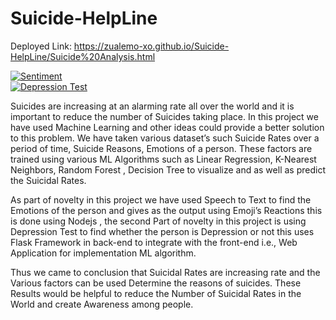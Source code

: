 # Suicide-HelpLine
Deployed Link: https://zualemo-xo.github.io/Suicide-HelpLine/Suicide%20Analysis.html

<!---https://user-images.githubusercontent.com/61049979/113487977-cc844780-94d8-11eb-856b-9bfa93d944b2.mp4
![SUICIDE](https://user-images.githubusercontent.com/61049979/113488177-099d0980-94da-11eb-89a1-675f4b071031.gif)--->
[![Sentiment](https://img.youtube.com/vi/jqUkqITCjMA/0.jpg)](https://youtu.be/jqUkqITCjMA)
<br>
[![Depression Test](https://img.youtube.com/vi/vMEJO0u5ktc/0.jpg)](https://youtu.be/vMEJO0u5ktc)


Suicides are increasing at an alarming rate all over the world and it is important to reduce the number of Suicides taking place. In this project we have used Machine Learning and other ideas could provide a better solution to this problem. We have taken various dataset’s such Suicide Rates over a period of time, Suicide Reasons, Emotions of a person. These factors are trained using various ML Algorithms such as Linear Regression, K-Nearest Neighbors, Random Forest , Decision Tree to visualize and as well as predict the Suicidal Rates.

As part of novelty in this project we have used Speech to Text to find the Emotions of the person and gives as the output using Emoji’s Reactions this is done using Nodejs , the second Part of novelty in this project is using Depression Test to find whether the person is Depression or not this uses Flask Framework in back-end to integrate with the front-end i.e., Web Application for  implementation ML algorithm. 

Thus we came to conclusion that Suicidal Rates are increasing rate and the Various factors can be used Determine the reasons of suicides. These Results would be helpful to reduce the Number of Suicidal Rates in the World and create Awareness among people.
